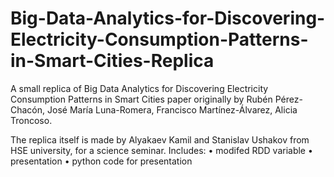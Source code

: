 # Big-Data-Analytics-for-Discovering-Electricity-Consumption-Patterns-in-Smart-Cities-Replica
A small replica of Big Data Analytics for Discovering Electricity Consumption Patterns in Smart Cities paper originally by Rubén Pérez-Chacón, José María Luna-Romera, Francisco Martínez-Álvarez, Alicia Troncoso. 

The replica itself is made by Alyakaev Kamil and Stanislav Ushakov from HSE university, for a science seminar. Includes:
• modifed RDD variable
• presentation
• python code for presentation
